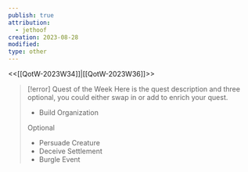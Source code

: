 ```yaml
---
publish: true
attribution:
  - jethoof
creation: 2023-08-28
modified: 
type: other
---
```

<<[[QotW-2023W34]]|[[QotW-2023W36]]>>

> [!error] Quest of the Week
> Here is the quest description and three optional, you could either swap in or add to enrich your quest.
> 
> - Build Organization
> 
> Optional
> 
> - Persuade Creature
> - Deceive Settlement
> - Burgle Event